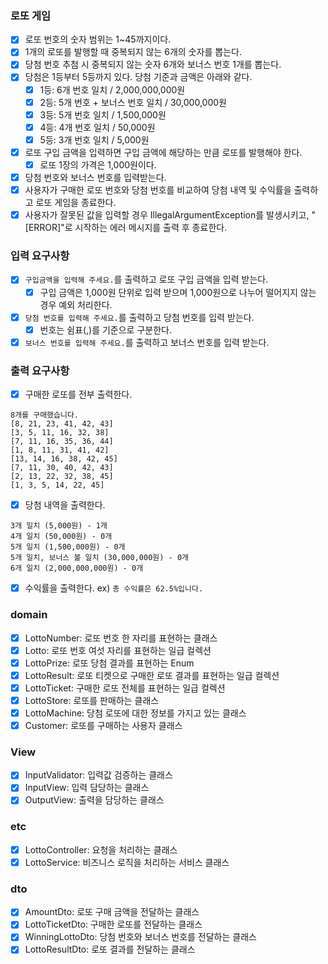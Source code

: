 ### 로또 게임

- [x]  로또 번호의 숫자 범위는 1~45까지이다.
- [x]  1개의 로또를 발행할 때 중복되지 않는 6개의 숫자를 뽑는다.
- [x]  당첨 번호 추첨 시 중복되지 않는 숫자 6개와 보너스 번호 1개를 뽑는다.
- [x]  당첨은 1등부터 5등까지 있다. 당첨 기준과 금액은 아래와 같다.
    - [x]  1등: 6개 번호 일치 / 2,000,000,000원
    - [x]  2등: 5개 번호 + 보너스 번호 일치 / 30,000,000원
    - [x]  3등: 5개 번호 일치 / 1,500,000원
    - [x]  4등: 4개 번호 일치 / 50,000원
    - [x]  5등: 3개 번호 일치 / 5,000원
- [x]  로또 구입 금액을 입력하면 구입 금액에 해당하는 만큼 로또를 발행해야 한다.
    - [x]  로또 1장의 가격은 1,000원이다.
- [x]  당첨 번호와 보너스 번호를 입력받는다.
- [x]  사용자가 구매한 로또 번호와 당첨 번호를 비교하여 당첨 내역 및 수익률을 출력하고 로또 게임을 종료한다.
- [x]  사용자가 잘못된 값을 입력할 경우 IllegalArgumentException를 발생시키고, "[ERROR]"로 시작하는 에러 메시지를 출력 후 종료한다.

### 입력 요구사항

- [x]  `구입금액을 입력해 주세요.`를 출력하고 로또 구입 금액을 입력 받는다.
    - [x]  구입 금액은 1,000원 단위로 입력 받으며 1,000원으로 나누어 떨어지지 않는 경우 예외 처리한다.
- [x]  `당첨 번호를 입력해 주세요.`를 출력하고 당첨 번호를 입력 받는다.
    - [x]  번호는 쉼표(,)를 기준으로 구분한다.
- [x]  `보너스 번호를 입력해 주세요.`를 출력하고 보너스 번호를 입력 받는다.

### 출력 요구사항

- [x]  구매한 로또를 전부 출력한다.

```
8개를 구매했습니다.
[8, 21, 23, 41, 42, 43] 
[3, 5, 11, 16, 32, 38] 
[7, 11, 16, 35, 36, 44] 
[1, 8, 11, 31, 41, 42] 
[13, 14, 16, 38, 42, 45] 
[7, 11, 30, 40, 42, 43] 
[2, 13, 22, 32, 38, 45] 
[1, 3, 5, 14, 22, 45]
```

- [x]  당첨 내역을 출력한다.

```
3개 일치 (5,000원) - 1개
4개 일치 (50,000원) - 0개
5개 일치 (1,500,000원) - 0개
5개 일치, 보너스 볼 일치 (30,000,000원) - 0개
6개 일치 (2,000,000,000원) - 0개
```

- [x]  수익률을 출력한다. ex) `총 수익률은 62.5%입니다.`

### domain

- [x]  LottoNumber: 로또 번호 한 자리를 표현하는 클래스
- [x]  Lotto: 로또 번호 여섯 자리를 표현하는 일급 컬렉션
- [x]  LottoPrize: 로또 당첨 결과를 표현하는 Enum
- [x]  LottoResult: 로또 티켓으로 구매한 로또 결과를 표현하는 일급 컬렉션
- [x]  LottoTicket: 구매한 로또 전체를 표현하는 일급 컬렉션
- [x]  LottoStore: 로또를 판매하는 클래스
- [x]  LottoMachine: 당첨 로또에 대한 정보를 가지고 있는 클래스
- [x]  Customer: 로또를 구매하는 사용자 클래스

### View

- [x]  InputValidator: 입력값 검증하는 클래스
- [x]  InputView: 입력 담당하는 클래스
- [x]  OutputView: 출력을 담당하는 클래스

### etc

- [x]  LottoController: 요청을 처리하는 클래스
- [x]  LottoService: 비즈니스 로직을 처리하는 서비스 클래스

### dto

- [x]  AmountDto: 로또 구매 금액을 전달하는 클래스
- [x]  LottoTicketDto: 구매한 로또를 전달하는 클래스
- [x]  WinningLottoDto: 당첨 번호와 보너스 번호를 전달하는 클래스
- [x]  LottoResultDto: 로또 결과를 전달하는 클래스
